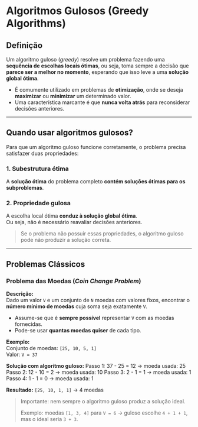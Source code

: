 # Algoritmos Gulosos (Greedy Algorithms)

## Definição

Um algoritmo guloso (*greedy*) resolve um problema fazendo uma **sequência de escolhas locais ótimas**, ou seja, toma sempre a decisão que **parece ser a melhor no momento**, esperando que isso leve a uma **solução global ótima**.

- É comumente utilizado em problemas de **otimização**, onde se deseja **maximizar** ou **minimizar** um determinado valor.
- Uma característica marcante é que **nunca volta atrás** para reconsiderar decisões anteriores.

---

## Quando usar algoritmos gulosos?

Para que um algoritmo guloso funcione corretamente, o problema precisa satisfazer duas propriedades:

### 1. Subestrutura ótima

A **solução ótima** do problema completo **contém soluções ótimas para os subproblemas**.

### 2. Propriedade gulosa

A escolha local ótima **conduz à solução global ótima**.  
Ou seja, não é necessário reavaliar decisões anteriores.

> Se o problema não possuir essas propriedades, o algoritmo guloso pode não produzir a solução correta.

---

## Problemas Clássicos

### Problema das Moedas (*Coin Change Problem*)

**Descrição:**  
Dado um valor `V` e um conjunto de `N` moedas com valores fixos, encontrar o **número mínimo de moedas** cuja soma seja exatamente `V`.

- Assume-se que é **sempre possível** representar `V` com as moedas fornecidas.
- Pode-se usar **quantas moedas quiser** de cada tipo.

**Exemplo:**  
Conjunto de moedas: `[25, 10, 5, 1]`  
Valor: `V = 37`

**Solução com algoritmo guloso:**
Passo 1: 37 - 25 = 12 → moeda usada: 25
Passo 2: 12 - 10 = 2 → moeda usada: 10
Passo 3: 2 - 1 = 1 → moeda usada: 1
Passo 4: 1 - 1 = 0 → moeda usada: 1


**Resultado:** `[25, 10, 1, 1]` → 4 moedas

>  Importante: nem sempre o algoritmo guloso produz a solução ideal.
> 
> Exemplo: moedas `[1, 3, 4]` para `V = 6` → guloso escolhe `4 + 1 + 1`, mas o ideal seria `3 + 3`.
